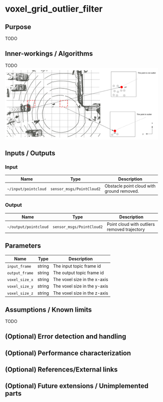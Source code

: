 # voxel_grid_outlier_filter

## Purpose

TODO

## Inner-workings / Algorithms

TODO
![](./image/voxel_grid_outlier_filter.jpg)

## Inputs / Outputs

### Input

| Name                 | Type                      | Description                               |
| -------------------- | ------------------------- | ----------------------------------------- |
| `~/input/pointcloud` | `sensor_msgs/PointCloud2` | Obstacle point cloud with ground removed. |

### Output

| Name                  | Type                      | Description                                  |
| --------------------- | ------------------------- | -------------------------------------------- |
| `~/output/pointcloud` | `sensor_msgs/PointCloud2` | Point cloud with outliers removed trajectory |

## Parameters

| Name           | Type   | Description                  |
| -------------- | ------ | ---------------------------- |
| `input_frame`  | string | The input topic frame id     |
| `output_frame` | string | The output topic frame id    |
| `voxel_size_x` | string | The voxel size in the x-axis |
| `voxel_size_y` | string | The voxel size in the y-axis |
| `voxel_size_z` | string | The voxel size in the z-axis |

## Assumptions / Known limits

TODO

## (Optional) Error detection and handling

## (Optional) Performance characterization

## (Optional) References/External links

## (Optional) Future extensions / Unimplemented parts
